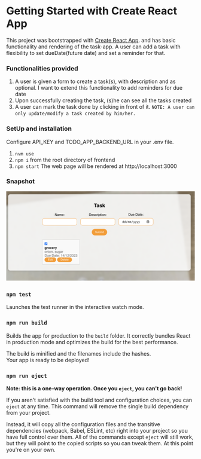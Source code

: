 # Getting Started with Create React App

This project was bootstrapped with [Create React App](https://github.com/facebook/create-react-app). and has basic functionality and rendering of the task-app.
A user can add a task with flexibility to set dueDate(future date) and set a reminder for that. 

### Functionalities provided

1. A user is given a form to create a task(s), with description and as optional. I want to extend this functionality to add reminders for due date
2. Upon successfully creating the task, (s)he can see all the tasks created
3. A user can mark the task done by clicking in front of it. `NOTE: A user can only update/modify a task created by him/her.`

### SetUp and installation
Configure API_KEY and TODO_APP_BACKEND_URL in your .env file.
1. `nvm use`
2. `npm i` from the root directory of frontend
3. `npm start` The web page will be rendered at http://localhost:3000

### Snapshot

![](snapshots/task-form-snapshot.png)

### `npm test`
Launches the test runner in the interactive watch mode.

### `npm run build`

Builds the app for production to the `build` folder.
It correctly bundles React in production mode and optimizes the build for the best performance.

The build is minified and the filenames include the hashes.\
Your app is ready to be deployed!

### `npm run eject`

**Note: this is a one-way operation. Once you `eject`, you can't go back!**

If you aren't satisfied with the build tool and configuration choices, you can `eject` at any time. This command will remove the single build dependency from your project.

Instead, it will copy all the configuration files and the transitive dependencies (webpack, Babel, ESLint, etc) right into your project so you have full control over them. All of the commands except `eject` will still work, but they will point to the copied scripts so you can tweak them. At this point you're on your own.
